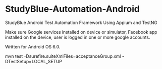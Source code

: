 # StudyBlue-Automation-Android
StudyBlue Android Test Automation Framework Using Appium and TestNG

Make sure Google services installed on device or simulator,
Facebook app installed on the device, 
user is logged in one or more google accounts.

Written for Android OS 6.0.

mvn test -Dsurefire.suiteXmlFiles=acceptanceGroup.xml -DTestSetup=LOCAL_SETUP